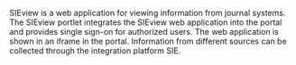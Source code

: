 SIEview is a web application for viewing information from journal systems. The SIEview portlet integrates the SIEview web application into the portal and provides single sign-on for authorized users. The web application is shown in an iframe in the portal. Information from different sources can be collected through the integration platform SIE.